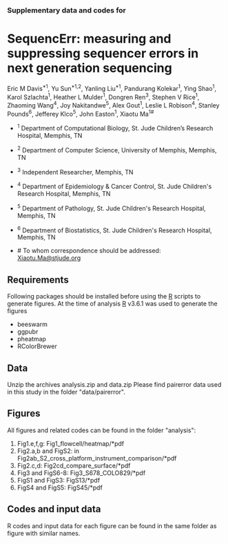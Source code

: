 ### Supplementary data and codes for 

# SequencErr: measuring and suppressing sequencer errors in next generation sequencing

Eric M Davis<sup>\*1</sup>, Yu Sun<sup>\*1,2</sup>, Yanling Liu<sup>\*1</sup>, Pandurang Kolekar<sup>1</sup>, Ying Shao<sup>1</sup>, Karol Szlachta<sup>1</sup>, Heather L Mulder<sup>1</sup>, Dongren Ren<sup>3</sup>, Stephen V Rice<sup>1</sup>, Zhaoming Wang<sup>4</sup>, Joy Nakitandwe<sup>5</sup>, Alex Gout<sup>1</sup>, Leslie L Robison<sup>4</sup>, Stanley Pounds<sup>6</sup>, Jefferey Klco<sup>5</sup>, John Easton<sup>1</sup>, Xiaotu Ma<sup>1\#</sup>

* <sup>1</sup> Department of Computational Biology, St. Jude Children’s Research Hospital, Memphis, TN

* <sup>2</sup> Department of Computer Science, University of Memphis, Memphis, TN

* <sup>3</sup> Independent Researcher, Memphis, TN

* <sup>4</sup> Department of Epidemiology & Cancer Control, St. Jude Children's Research Hospital, Memphis, TN

* <sup>5</sup> Department of Pathology, St. Jude Children's Research Hospital, Memphis, TN

* <sup>6</sup> Department of Biostatistics, St. Jude Children's Research Hospital, Memphis, TN

* </sup>\#</sup> To whom correspondence should be addressed: Xiaotu.Ma@stjude.org

## Requirements

Following packages should be installed before using the [R](https://www.r-project.org/) scripts to generate figures. At the time of analysis [R](https://www.r-project.org/) v3.6.1 was used to generate the figures

* beeswarm
* ggpubr
* pheatmap
* RColorBrewer

## Data
Unzip the archives analysis.zip and data.zip
Please find pairerror data used in this study in the folder "data/pairerror".

## Figures
All figures and related codes can be found in the folder "analysis":

1. Fig1.e,f,g: Fig1_flowcell/heatmap/*pdf
2. Fig2.a,b and FigS2: in Fig2ab_S2_cross_platform_instrument_comparison/*pdf
3. Fig2.c,d: Fig2cd_compare_surface/*pdf
4. Fig3 and FigS6-8: Fig3_S678_COLO829/*pdf
5. FigS1 and FigS3: FigS13/*pdf
6. FigS4 and FigS5: FigS45/*pdf

## Codes and input data
R codes and input data for each figure can be found in the same folder as figure with similar names.


